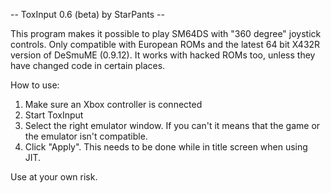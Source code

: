 -- ToxInput 0.6 (beta) by StarPants --

This program makes it possible to play SM64DS with "360 degree" joystick controls.
Only compatible with European ROMs and the latest 64 bit X432R version of DeSmuME (0.9.12).
It works with hacked ROMs too, unless they have changed code in certain places.

How to use:

1. Make sure an Xbox controller is connected
2. Start ToxInput
3. Select the right emulator window. If you can't it means that the game or the emulator isn't compatible.
4. Click "Apply". This needs to be done while in title screen when using JIT.

Use at your own risk.